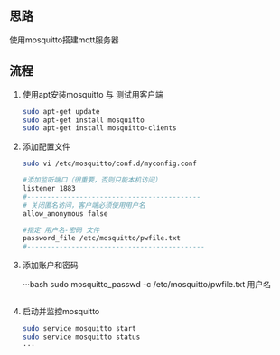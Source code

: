 ## 思路

使用mosquitto搭建mqtt服务器

## 流程

1. 使用apt安装mosquitto 与 测试用客户端

    ```bash
    sudo apt-get update 
    sudo apt-get install mosquitto 
    sudo apt-get install mosquitto-clients
    ```

2. 添加配置文件

    ```bash
    sudo vi /etc/mosquitto/conf.d/myconfig.conf

    #添加监听端口（很重要，否则只能本机访问）
    listener 1883
    #-------------------------------------------
    # 关闭匿名访问，客户端必须使用用户名
    allow_anonymous false

    #指定 用户名-密码 文件
    password_file /etc/mosquitto/pwfile.txt
    #--------------------------------------------
    ```

4. 添加账户和密码

    ···bash
    sudo mosquitto_passwd -c /etc/mosquitto/pwfile.txt 用户名
    ```

5. 启动并监控mosquitto

    ```bash
    sudo service mosquitto start
    sudo service mosquitto status
    ···